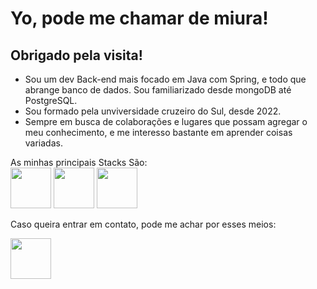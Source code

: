# Yo, pode me chamar de miura!
## Obrigado pela visita!

- Sou um dev Back-end mais focado em Java com Spring, e todo que abrange banco de dados.
Sou familiarizado desde mongoDB até PostgreSQL.
- Sou formado pela unviversidade cruzeiro do Sul, desde 2022.
- Sempre em busca de colaborações e lugares que possam agregar o meu conhecimento, e me interesso bastante em aprender coisas variadas.


As minhas principais Stacks São:<br>
<img src="https://cdn.jsdelivr.net/gh/devicons/devicon/icons/java/java-plain-wordmark.svg" width="65" height="65" />               <img src="https://cdn.jsdelivr.net/gh/devicons/devicon/icons/spring/spring-plain-wordmark.svg" width="65" height="65" />                <img src="https://cdn.jsdelivr.net/gh/devicons/devicon/icons/postgresql/postgresql-original-wordmark.svg" width="65" height="65" />  


Caso queira entrar em contato, pode me achar por esses meios:
<div>
<a href ="https://www.linkedin.com/in/victorsantosm/"><img src="https://cdn.jsdelivr.net/gh/devicons/devicon/icons/linkedin/linkedin-original-wordmark.svg" width="65" height="65"/></a>
</div>
